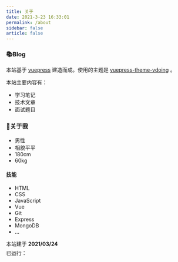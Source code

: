 ```yaml
---
title: 关于
date: 2021-3-23 16:33:01
permalink: /about
sidebar: false
article: false
---
```


### 📚Blog
本站基于 [vuepress](https://vuepress.vuejs.org/zh/) 建造而成。使用的主题是 [vuepress-theme-vdoing](https://github.com/xugaoyi/vuepress-theme-vdoing) 。 

本站主要内容有：
* 学习笔记
* 技术文章
* 面试题目


<!-- [更新日志](https://github.com/xugaoyi/vuepress-theme-vdoing/commits/master) -->

<!-- ### 🎨Theme

[<img src="https://github-readme-stats.vercel.app/api/pin/?username=xugaoyi&amp;repo=vuepress-theme-vdoing" alt="ReadMe Card" class="no-zoom">](https://github.com/xugaoyi/vuepress-theme-vdoing)
[<img src="https://github-readme-stats.vercel.app/api/pin/?username=xugaoyi&amp;repo=vuepress-theme-vdoing-doc" alt="ReadMe Card" class="no-zoom">](https://doc.xugaoyi.com/)

本站主题是 [`Vdoing`](https://github.com/xugaoyi/vuepress-theme-vdoing)，这是一款简洁高效的VuePress 知识管理&博客 主题。旨在轻松打造一个`结构化`与`碎片化`并存的个人在线知识库&博客，让你的知识海洋像一本本书一样清晰易读。配合多维索引，让每一个知识点都可以快速定位！ 更多[详情](https://github.com/xugaoyi/vuepress-theme-vdoing)。 -->

<!-- <a href="https://github.com/xugaoyi/vuepress-theme-vdoing" target="_blank"><img src='https://img.shields.io/github/stars/xugaoyi/vuepress-theme-vdoing' alt='GitHub stars' class="no-zoom"></a>
<a href="https://github.com/xugaoyi/vuepress-theme-vdoing" target="_blank"><img src='https://img.shields.io/github/forks/xugaoyi/vuepress-theme-vdoing' alt='GitHub forks' class="no-zoom"></a> -->


### 🐼关于我
* 男性
* 相貌平平
* 180cm
* 60kg

#### 技能
* HTML
* CSS
* JavaScript
* Vue
* Git
* Express
* MongoDB
* ...

<script>
  // export default {
  //   data(){
  //     return {
  //       qqUrl: 'tencent://message/?uin=894072666&Site=&Menu=yes'
  //     }
  //   },
  //   mounted(){
  //     const flag =  navigator.userAgent.match(/(phone|pad|pod|iPhone|iPod|ios|iPad|Android|Mobile|BlackBerry|IEMobile|MQQBrowser|JUC|Fennec|wOSBrowser|BrowserNG|WebOS|Symbian|Windows Phone)/i);
  //     if(flag){
  //       this.qqUrl = 'mqqwpa://im/chat?chat_type=wpa&uin=894072666&version=1&src_type=web&web_src=oicqzone.com'
  //     }
  //   }
  // }
</script>

<p style="margin-bottom: 0;">本站建于 <b>2021/03/24</b></p>
<p style="margin-top: 5px;">
  已运行：<span id="span_dt_dt" style="font-family:Comic Sans MS, cursive, sans-serif	" />
</p>
<script>
  /*建站时间*/
  function show_date_time() {
    window.setTimeout("show_date_time()", 1e3);
    var BirthDay = new Date("2021/03/24"),
        today = new Date,
        timeold = today.getTime() - BirthDay.getTime(),
        msPerDay = 864e5,
        e_daysold = timeold / msPerDay,
        daysold = Math.floor(e_daysold),
        e_hrsold = 24 * (e_daysold - daysold),
        hrsold = Math.floor(e_hrsold),
        e_minsold = 60 * (e_hrsold - hrsold),
        minsold = Math.floor(60 * (e_hrsold - hrsold)),
        seconds = Math.floor(60 * (e_minsold - minsold));
    span_dt_dt.innerHTML = daysold + "天" + hrsold + "小时" + minsold + "分" + seconds + "秒";
  }
  show_date_time();
</script>